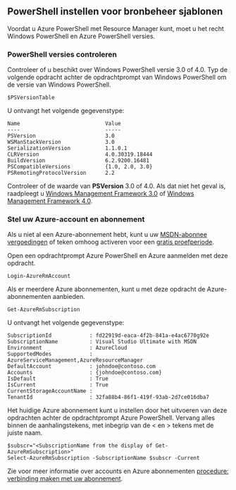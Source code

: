 ## <a name="setting-up-powershell-for-resource-manager-templates"></a>PowerShell instellen voor bronbeheer sjablonen

Voordat u Azure PowerShell met Resource Manager kunt, moet u het recht Windows PowerShell en Azure PowerShell versies.

### <a name="verify-powershell-versions"></a>PowerShell versies controleren

Controleer of u beschikt over Windows PowerShell versie 3.0 of 4.0. Typ de volgende opdracht achter de opdrachtprompt van Windows PowerShell om de versie van Windows PowerShell.

    $PSVersionTable

U ontvangt het volgende gegevenstype:

    Name                           Value
    ----                           -----
    PSVersion                      3.0
    WSManStackVersion              3.0
    SerializationVersion           1.1.0.1
    CLRVersion                     4.0.30319.18444
    BuildVersion                   6.2.9200.16481
    PSCompatibleVersions           {1.0, 2.0, 3.0}
    PSRemotingProtocolVersion      2.2


Controleer of de waarde van **PSVersion** 3.0 of 4.0. Als dat niet het geval is, raadpleegt u [Windows Management Framework 3.0](http://www.microsoft.com/download/details.aspx?id=34595) of [Windows Management Framework 4.0](http://www.microsoft.com/download/details.aspx?id=40855).

### <a name="set-your-azure-account-and-subscription"></a>Stel uw Azure-account en abonnement

Als u niet al een Azure-abonnement hebt, kunt u uw [MSDN-abonnee vergoedingen](https://azure.microsoft.com/pricing/member-offers/msdn-benefits-details/) of teken omhoog activeren voor een [gratis proefperiode](https://azure.microsoft.com/pricing/free-trial/).

Open een opdrachtprompt Azure PowerShell en Azure aanmelden met deze opdracht.

    Login-AzureRmAccount

Als er meerdere Azure abonnementen, kunt u met deze opdracht de Azure-abonnementen aanbieden.

    Get-AzureRmSubscription

U ontvangt het volgende gegevenstype:

    SubscriptionId            : fd22919d-eaca-4f2b-841a-e4ac6770g92e
    SubscriptionName          : Visual Studio Ultimate with MSDN
    Environment               : AzureCloud
    SupportedModes            : AzureServiceManagement,AzureResourceManager
    DefaultAccount            : johndoe@contoso.com
    Accounts                  : {johndoe@contoso.com}
    IsDefault                 : True
    IsCurrent                 : True
    CurrentStorageAccountName :
    TenantId                  : 32fa88b4-86f1-419f-93ab-2d7ce016dba7

Het huidige Azure abonnement kunt u instellen door het uitvoeren van deze opdrachten achter de opdrachtprompt Azure PowerShell. Vervang alles binnen de aanhalingstekens, met inbegrip van de < en > tekens met de juiste naam.

    $subscr="<SubscriptionName from the display of Get-AzureRmSubscription>"
    Select-AzureRmSubscription -SubscriptionName $subscr -Current

Zie voor meer informatie over accounts en Azure abonnementen [procedure: verbinding maken met uw abonnement](powershell-install-configure.md#Connect).

